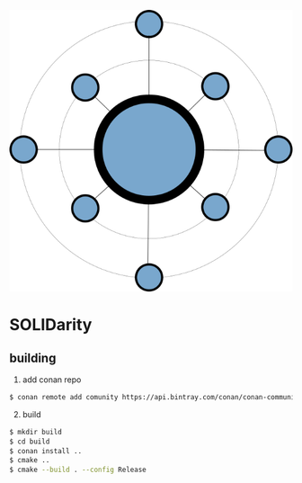 ![logo](artwork/logo.png)
# SOLIDarity

## building
1. add conan repo
```sh
$ conan remote add comunity https://api.bintray.com/conan/conan-community/conan 
```
2. build
```sh
$ mkdir build
$ cd build
$ conan install ..
$ cmake ..
$ cmake --build . --config Release 
```

